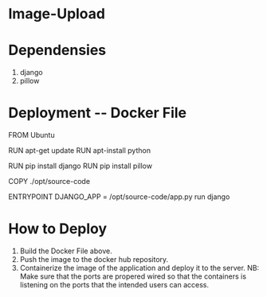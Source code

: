 # Image-Upload

# Dependensies
1. django
2. pillow

# Deployment -- Docker File
FROM Ubuntu

RUN apt-get update
RUN apt-install python

RUN pip install django
RUN pip install pillow

COPY ./opt/source-code

ENTRYPOINT DJANGO_APP = /opt/source-code/app.py run django

# How to Deploy
1. Build the Docker File above.
2. Push the image to the docker hub repository.
3. Containerize the image of the application and deploy it to the server.
NB: Make sure that the ports are propered wired so that the containers is listening on the ports that the intended users can access.

